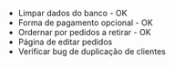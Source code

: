 - Limpar dados do banco - OK
- Forma de pagamento opcional - OK
- Ordernar por pedidos a retirar - OK
- Página de editar pedidos
- Verificar bug de duplicação de clientes